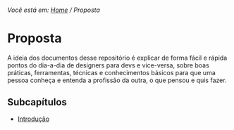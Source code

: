 ###### Você está em: [Home](/) / Proposta

# Proposta

A ideia dos documentos desse repositório é explicar de forma fácil e rápida pontos do dia-a-dia de designers para devs e vice-versa, sobre boas práticas, ferramentas, técnicas e conhecimentos básicos para que uma pessoa conheça e entenda a profissão da outra, o que pensou e quis fazer.

## Subcapítulos

- [Introdução](/docs/chapter-1/1-introducao.md#introdução)